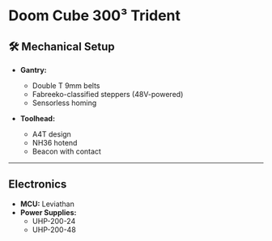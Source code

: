 # Doom Cube 300³ Trident
## 🛠️ Mechanical Setup

- **Gantry:**
  - Double T 9mm belts
  - Fabreeko-classified steppers (48V-powered)
  - Sensorless homing 

- **Toolhead:**
  - A4T design
  - NH36 hotend
  - Beacon with contact

---

## Electronics

- **MCU:** Leviathan
- **Power Supplies:**
  - UHP-200-24 
  - UHP-200-48 


